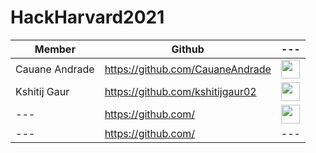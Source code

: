 # HackHarvard2021

| Member | Github | --- |
| ------ | ------ | ------ |
| Cauane Andrade | https://github.com/CauaneAndrade | <img src="https://hatscripts.github.io/circle-flags/flags/br.svg" width="30"> |
| Kshitij Gaur | https://github.com/kshitijgaur02 | <img src="https://hatscripts.github.io/circle-flags/flags/in.svg" width="30"> |
| --- | https://github.com/ | <img src="https://hatscripts.github.io/circle-flags/flags/in.svg" width="30"> |
| --- | https://github.com/ | --- |
